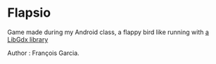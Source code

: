 # Flapsio
Game made during my Android class, a flappy bird like running with [a LibGdx library](https://libgdx.badlogicgames.com/)

Author : François Garcia.
